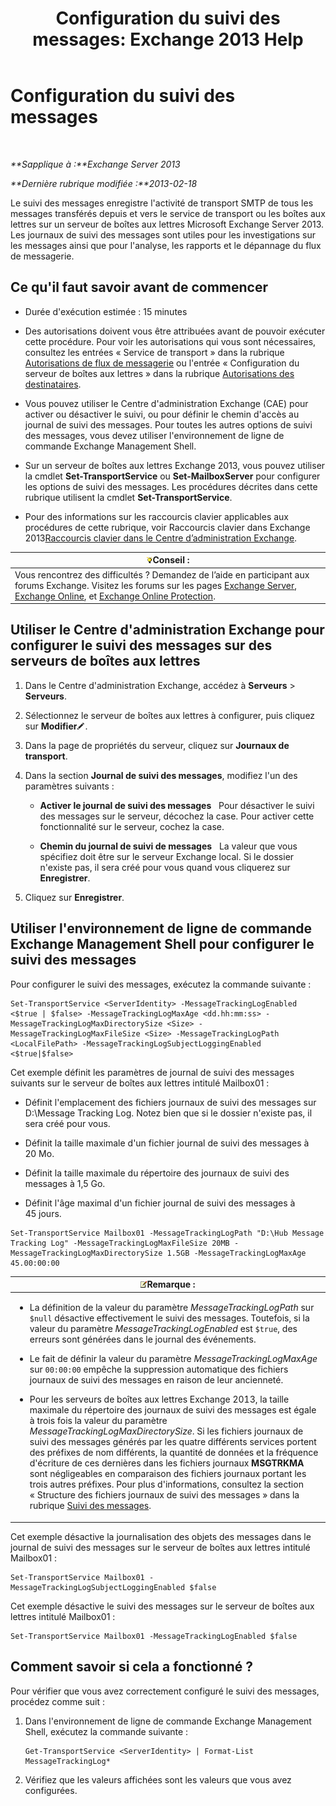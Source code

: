 ﻿---
title: 'Configuration du suivi des messages: Exchange 2013 Help'
TOCTitle: Configuration du suivi des messages
ms:assetid: 50eb5213-cf27-4179-b427-38d751ee4a70
ms:mtpsurl: https://technet.microsoft.com/fr-fr/library/Aa997984(v=EXCHG.150)
ms:contentKeyID: 51407184
ms.date: 04/24/2018
mtps_version: v=EXCHG.150
ms.translationtype: HT
---

# Configuration du suivi des messages

 

_**Sapplique à :**Exchange Server 2013_

_**Dernière rubrique modifiée :**2013-02-18_

Le suivi des messages enregistre l'activité de transport SMTP de tous les messages transférés depuis et vers le service de transport ou les boîtes aux lettres sur un serveur de boîtes aux lettres Microsoft Exchange Server 2013. Les journaux de suivi des messages sont utiles pour les investigations sur les messages ainsi que pour l'analyse, les rapports et le dépannage du flux de messagerie.

## Ce qu'il faut savoir avant de commencer

  - Durée d'exécution estimée : 15 minutes

  - Des autorisations doivent vous être attribuées avant de pouvoir exécuter cette procédure. Pour voir les autorisations qui vous sont nécessaires, consultez les entrées « Service de transport » dans la rubrique [Autorisations de flux de messagerie](mail-flow-permissions-exchange-2013-help.md) ou l'entrée « Configuration du serveur de boîtes aux lettres » dans la rubrique [Autorisations des destinataires](recipients-permissions-exchange-2013-help.md).

  - Vous pouvez utiliser le Centre d'administration Exchange (CAE) pour activer ou désactiver le suivi, ou pour définir le chemin d'accès au journal de suivi des messages. Pour toutes les autres options de suivi des messages, vous devez utiliser l'environnement de ligne de commande Exchange Management Shell.

  - Sur un serveur de boîtes aux lettres Exchange 2013, vous pouvez utiliser la cmdlet **Set-TransportService** ou **Set-MailboxServer** pour configurer les options de suivi des messages. Les procédures décrites dans cette rubrique utilisent la cmdlet **Set-TransportService**.

  - Pour des informations sur les raccourcis clavier applicables aux procédures de cette rubrique, voir Raccourcis clavier dans Exchange 2013[Raccourcis clavier dans le Centre d’administration Exchange](keyboard-shortcuts-in-the-exchange-admin-center-exchange-online-protection-help.md).

<table>
<thead>
<tr class="header">
<th><img src="images/Bb125224.tip(EXCHG.150).gif" title="Conseil" alt="Conseil" />Conseil :</th>
</tr>
</thead>
<tbody>
<tr class="odd">
<td>Vous rencontrez des difficultés ? Demandez de l’aide en participant aux forums Exchange. Visitez les forums sur les pages <a href="https://go.microsoft.com/fwlink/p/?linkid=60612">Exchange Server</a>, <a href="https://go.microsoft.com/fwlink/p/?linkid=267542">Exchange Online</a>, et <a href="https://go.microsoft.com/fwlink/p/?linkid=285351">Exchange Online Protection</a>.</td>
</tr>
</tbody>
</table>


## Utiliser le Centre d'administration Exchange pour configurer le suivi des messages sur des serveurs de boîtes aux lettres

1.  Dans le Centre d'administration Exchange, accédez à **Serveurs** \> **Serveurs**.

2.  Sélectionnez le serveur de boîtes aux lettres à configurer, puis cliquez sur **Modifier**![Icône Modifier](images/Bb124582.6f53ccb2-1f13-4c02-bea0-30690e6ea71d(EXCHG.150).gif "Icône Modifier").

3.  Dans la page de propriétés du serveur, cliquez sur **Journaux de transport**.

4.  Dans la section **Journal de suivi des messages**, modifiez l'un des paramètres suivants :
    
      - **Activer le journal de suivi des messages**   Pour désactiver le suivi des messages sur le serveur, décochez la case. Pour activer cette fonctionnalité sur le serveur, cochez la case.
    
      - **Chemin du journal de suivi de messages**   La valeur que vous spécifiez doit être sur le serveur Exchange local. Si le dossier n'existe pas, il sera créé pour vous quand vous cliquerez sur **Enregistrer**.

5.  Cliquez sur **Enregistrer**.

## Utiliser l'environnement de ligne de commande Exchange Management Shell pour configurer le suivi des messages

Pour configurer le suivi des messages, exécutez la commande suivante :

    Set-TransportService <ServerIdentity> -MessageTrackingLogEnabled <$true | $false> -MessageTrackingLogMaxAge <dd.hh:mm:ss> -MessageTrackingLogMaxDirectorySize <Size> -MessageTrackingLogMaxFileSize <Size> -MessageTrackingLogPath <LocalFilePath> -MessageTrackingLogSubjectLoggingEnabled <$true|$false>

Cet exemple définit les paramètres de journal de suivi des messages suivants sur le serveur de boîtes aux lettres intitulé Mailbox01 :

  -  
    Définit l'emplacement des fichiers journaux de suivi des messages sur D:\\Message Tracking Log. Notez bien que si le dossier n'existe pas, il sera créé pour vous.

  -  
    Définit la taille maximale d'un fichier journal de suivi des messages à 20 Mo.

  -  
    Définit la taille maximale du répertoire des journaux de suivi des messages à 1,5 Go.

  -  
    Définit l'âge maximal d'un fichier journal de suivi des messages à 45 jours.

<!-- end list -->

    Set-TransportService Mailbox01 -MessageTrackingLogPath "D:\Hub Message Tracking Log" -MessageTrackingLogMaxFileSize 20MB -MessageTrackingLogMaxDirectorySize 1.5GB -MessageTrackingLogMaxAge 45.00:00:00

<table>
<colgroup>
<col style="width: 100%" />
</colgroup>
<thead>
<tr class="header">
<th><img src="images/JJ159664.note(EXCHG.150).gif" title="Remarque" alt="Remarque" />Remarque :</th>
</tr>
</thead>
<tbody>
<tr class="odd">
<td><ul>
<li><p>La définition de la valeur du paramètre <em>MessageTrackingLogPath</em> sur <code>$null</code> désactive effectivement le suivi des messages. Toutefois, si la valeur du paramètre <em>MessageTrackingLogEnabled</em> est <code>$true</code>, des erreurs sont générées dans le journal des événements.</p></li>
<li><p>Le fait de définir la valeur du paramètre <em>MessageTrackingLogMaxAge</em> sur <code>00:00:00</code> empêche la suppression automatique des fichiers journaux de suivi des messages en raison de leur ancienneté.</p></li>
<li><p>Pour les serveurs de boîtes aux lettres Exchange 2013, la taille maximale du répertoire des journaux de suivi des messages est égale à trois fois la valeur du paramètre <em>MessageTrackingLogMaxDirectorySize</em>. Si les fichiers journaux de suivi des messages générés par les quatre différents services portent des préfixes de nom différents, la quantité de données et la fréquence d'écriture de ces dernières dans les fichiers journaux <strong>MSGTRKMA</strong> sont négligeables en comparaison des fichiers journaux portant les trois autres préfixes. Pour plus d'informations, consultez la section « Structure des fichiers journaux de suivi des messages » dans la rubrique <a href="message-tracking-exchange-2013-help.md">Suivi des messages</a>.</p></li>
</ul></td>
</tr>
</tbody>
</table>


Cet exemple désactive la journalisation des objets des messages dans le journal de suivi des messages sur le serveur de boîtes aux lettres intitulé Mailbox01 :

    Set-TransportService Mailbox01 -MessageTrackingLogSubjectLoggingEnabled $false

Cet exemple désactive le suivi des messages sur le serveur de boîtes aux lettres intitulé Mailbox01 :

    Set-TransportService Mailbox01 -MessageTrackingLogEnabled $false

## Comment savoir si cela a fonctionné ?

Pour vérifier que vous avez correctement configuré le suivi des messages, procédez comme suit :

1.  Dans l'environnement de ligne de commande Exchange Management Shell, exécutez la commande suivante :
    
        Get-TransportService <ServerIdentity> | Format-List MessageTrackingLog*

2.  Vérifiez que les valeurs affichées sont les valeurs que vous avez configurées.

